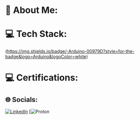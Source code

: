 # 💫 About Me:

# 💻 Tech Stack:

(https://img.shields.io/badge/-Arduino-00979D?style=for-the-badge&logo=Arduino&logoColor=white) 

# 💻 Certifications:

## 🌐 Socials:
[![LinkedIn](https://img.shields.io/badge/LinkedIn-%230077B5.svg?logo=linkedin&logoColor=white)](https://fr.linkedin.com/in/benoit-mateu-50ba17145) 
[![Proton](https://img.shields.io/badge/ProtonMail-8B89CC?style=for-the-badge&logo=protonmail&logoColor=white)
